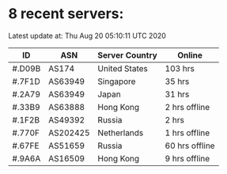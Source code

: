 # 8 recent servers:

Latest update at: Thu Aug 20 05:10:11 UTC 2020

| ID | ASN | Server Country | Online |
| -- | --- | -------------- | ------ |
| #.D09B | AS174 | United States | 103 hrs |
| #.7F1D | AS63949 | Singapore | 35 hrs |
| #.2A79 | AS63949 | Japan | 31 hrs |
| #.33B9 | AS63888 | Hong Kong | 2 hrs offline |
| #.1F2B | AS49392 | Russia | 2 hrs |
| #.770F | AS202425 | Netherlands | 1 hrs offline |
| #.67FE | AS51659 | Russia | 60 hrs offline |
| #.9A6A | AS16509 | Hong Kong | 9 hrs offline |

